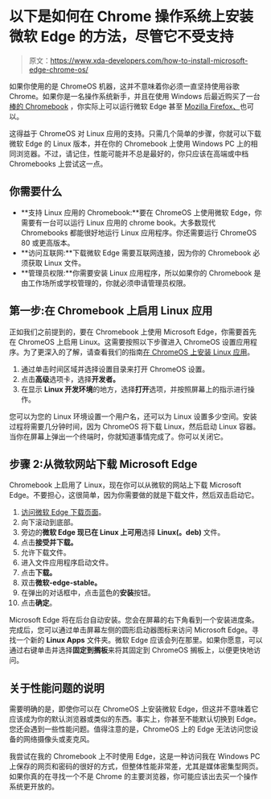 # 以下是如何在 Chrome 操作系统上安装微软 Edge 的方法，尽管它不受支持

> 原文：<https://www.xda-developers.com/how-to-install-microsoft-edge-chrome-os/>

如果你使用的是 ChromeOS 机器，这并不意味着你必须一直坚持使用谷歌 Chrome。如果你是一名操作系统新手，并且在使用 Windows 后最近购买了一台[棒的 Chromebook](https://www.xda-developers.com/best-chromebooks/) ，你实际上可以运行微软 Edge 甚至 [Mozilla Firefox、](https://www.xda-developers.com/how-to-use-firefox-on-a-chromebook/)也可以。

这得益于 ChromeOS 对 Linux 应用的支持。只需几个简单的步骤，你就可以下载微软 Edge 的 Linux 版本，并在你的 Chromebook 上使用 Windows PC 上的相同浏览器。不过，请记住，性能可能并不总是最好的，你只应该在高端或中档 Chromebooks 上尝试这一点。

## 你需要什么

*   **支持 Linux 应用的 Chromebook:**要在 ChromeOS 上使用微软 Edge，你需要有一台可以运行 Linux 应用的 chrome book。大多数现代 Chromebooks 都能很好地运行 Linux 应用程序。你还需要运行 ChromeOS 80 或更高版本。
*   **访问互联网:**下载微软 Edge 需要互联网连接，因为你的 Chromebook 必须获取 Linux 文件。
*   **管理员权限:**你需要安装 Linux 应用程序，所以如果你的 Chromebook 是由工作场所或学校管理的，你就必须申请管理员权限。

## 第一步:在 Chromebook 上启用 Linux 应用

正如我们之前提到的，要在 Chromebook 上使用 Microsoft Edge，你需要首先在 ChromeOS 上启用 Linux。这需要按照以下步骤进入 ChromeOS 设置应用程序。为了更深入的了解，请查看我们的指南[在 ChromeOS 上安装 Linux 应用](https://www.xda-developers.com/linux-apps-chrome-os/)。

1.  通过单击时间区域并选择设置目录来打开 ChromeOS 设置。
2.  点击**高级**选项卡，选择**开发者。**
3.  在显示 **Linux 开发环境**的地方，选择**打开**选项，并按照屏幕上的指示进行操作。

您可以为您的 Linux 环境设置一个用户名，还可以为 Linux 设置多少空间。安装过程将需要几分钟时间，因为 ChromeOS 将下载 Linux，然后启动 Linux 容器。当你在屏幕上弹出一个终端时，你就知道事情完成了。你可以关闭它。

## 步骤 2:从微软网站下载 Microsoft Edge

Chromebook 上启用了 Linux，现在你可以从微软的网站上下载 Microsoft Edge。不要担心，这很简单，因为你需要做的就是下载文件，然后双击启动它。

1.  [访问微软 Edge 下载页面](https://www.microsoft.com/en-us/edge/download?form=MA13FJ)。
2.  向下滚动到底部。
3.  旁边的**微软 Edge 现已在 Linux 上可用**选择 **Linux(。deb)** 文件。
4.  点击**接受并下载。**
5.  允许下载文件。
6.  进入文件应用程序启动文件。
7.  点击**下载。**
8.  双击**微软-edge-stable。**
9.  在弹出的对话框中，点击蓝色的**安装**按钮。
10.  点击**确定**。

Microsoft Edge 将在后台自动安装。您会在屏幕的右下角看到一个安装进度条。完成后，您可以通过单击屏幕左侧的圆形启动器图标来访问 Microsoft Edge。寻找一个新的 **Linux Apps** 文件夹。微软 Edge 应该会列在那里。如果你愿意，可以通过右键单击并选择**固定到搁板**来将其固定到 ChromeOS 搁板上，以便更快地访问。

## 关于性能问题的说明

需要明确的是，即使你可以在 ChromeOS 上安装微软 Edge，但这并不意味着它应该成为你的默认浏览器或类似的东西。事实上，你甚至不能默认切换到 Edge。您还会遇到一些性能问题。值得注意的是，ChromeOS 上的 Edge 无法访问您设备的网络摄像头或麦克风。

我尝试在我的 Chromebook 上不时使用 Edge，这是一种访问我在 Windows PC 上保存的网页和密码的很好的方式，但整体性能非常差，尤其是媒体密集型网页。如果你真的在寻找一个不是 Chrome 的主要浏览器，你可能应该出去买一个操作系统更开放的。